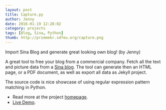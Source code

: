 ```yaml
---
layout: post
title: Capture.py
author: Jenny
date: 2016-01-19 12:28:02
category: projects
tags: [Blog, Sina, Python]
thumb: http://przemekr.sdfeu.org/capture.png
---
```


Import Sina Blog and generate great looking own blog! (by Jenny)

A great tool to free your blog from a commercial company. Fetch all the text
and picture data from a [Sina blog](blog.sina.com.cn). The tool can generate
then an HTML page, or a PDF document, as well as export all data as Jekyll
project. 

The source code is nice showcase of using regular expression pattern matching
in Python.

* Read more at the project [homepage](https://bitbucket.org/jenny0/capture).
* [Live Demo](https://bitbucket.org/jenny0/capture).
